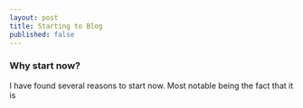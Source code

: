 ```yaml
---
layout: post
title: Starting to Blog
published: false
---
```


### Why start now?

I have found several reasons to start now. Most notable being the fact that it is
